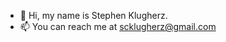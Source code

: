 - 👋 Hi, my name is Stephen Klugherz.
- 📫 You can reach me at scklugherz@gmail.com

<!---
sklugherz/sklugherz is a ✨ special ✨ repository because its `README.md` (this file) appears on your GitHub profile.
You can click the Preview link to take a look at your changes.
--->

